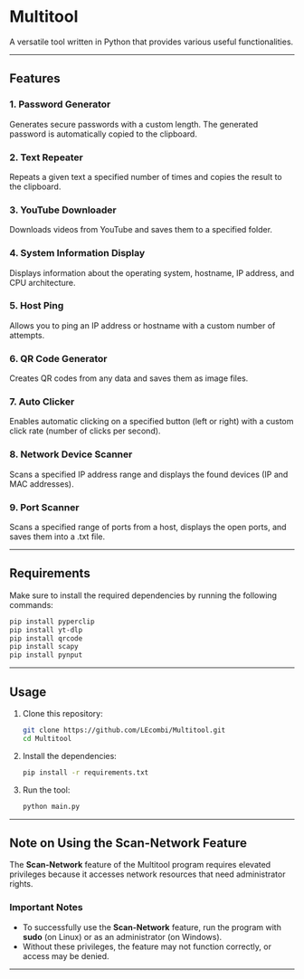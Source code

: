 
# Multitool

A versatile tool written in Python that provides various useful functionalities.

---

## Features

### 1. Password Generator
Generates secure passwords with a custom length. The generated password is automatically copied to the clipboard.

### 2. Text Repeater
Repeats a given text a specified number of times and copies the result to the clipboard.

### 3. YouTube Downloader
Downloads videos from YouTube and saves them to a specified folder.

### 4. System Information Display
Displays information about the operating system, hostname, IP address, and CPU architecture.

### 5. Host Ping
Allows you to ping an IP address or hostname with a custom number of attempts.

### 6. QR Code Generator
Creates QR codes from any data and saves them as image files.

### 7. Auto Clicker
Enables automatic clicking on a specified button (left or right) with a custom click rate (number of clicks per second).

### 8. Network Device Scanner
Scans a specified IP address range and displays the found devices (IP and MAC addresses).

### 9. Port Scanner
Scans a specified range of ports from a host, displays the open ports, and saves them into a .txt file.

---

## Requirements

Make sure to install the required dependencies by running the following commands:

```bash
pip install pyperclip
pip install yt-dlp
pip install qrcode
pip install scapy
pip install pynput
```

---

## Usage

1. Clone this repository:
   ```bash
   git clone https://github.com/LEcombi/Multitool.git
   cd Multitool
   ```

2. Install the dependencies:
   ```bash
   pip install -r requirements.txt
   ```

3. Run the tool:
   ```bash
   python main.py
   ```

---

## Note on Using the **Scan-Network** Feature

The **Scan-Network** feature of the Multitool program requires elevated privileges because it accesses network resources that need administrator rights.

### Important Notes

- To successfully use the **Scan-Network** feature, run the program with **sudo** (on Linux) or as an administrator (on Windows).
- Without these privileges, the feature may not function correctly, or access may be denied.

---